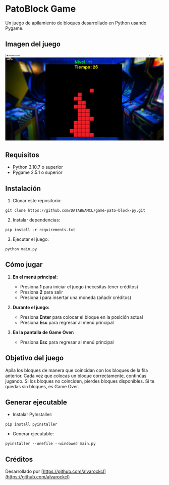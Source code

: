 # PatoBlock Game

Un juego de apilamiento de bloques desarrollado en Python usando Pygame.

## Imagen del juego

![Imagen del juego](image.png)


## Requisitos

- Python 3.10.7 o superior
- Pygame 2.5.1 o superior

## Instalación

1. Clonar este repositorio:
```
git clone https://github.com/DATABEAMCL/game-pato-block-py.git
```

2. Instalar dependencias:
```
pip install -r requirements.txt
```

3. Ejecutar el juego:
```
python main.py
```

## Cómo jugar

1. **En el menú principal:**
   - Presiona **1** para iniciar el juego (necesitas tener créditos)
   - Presiona **2** para salir
   - Presiona **i** para insertar una moneda (añadir créditos)

2. **Durante el juego:**
   - Presiona **Enter** para colocar el bloque en la posición actual
   - Presiona **Esc** para regresar al menú principal

3. **En la pantalla de Game Over:**
   - Presiona **Esc** para regresar al menú principal

## Objetivo del juego

Apila los bloques de manera que coincidan con los bloques de la fila anterior. Cada vez que colocas un bloque correctamente, continúas jugando. Si los bloques no coinciden, pierdes bloques disponibles. Si te quedas sin bloques, es Game Over.

## Generar ejecutable

* Instalar PyInstaller:
```
pip install pyinstaller
```

* Generar ejecutable:
```
pyinstaller --onefile --windowed main.py
```

## Créditos

Desarrollado por [https://github.com/alvarockcl](https://github.com/alvarockcl)